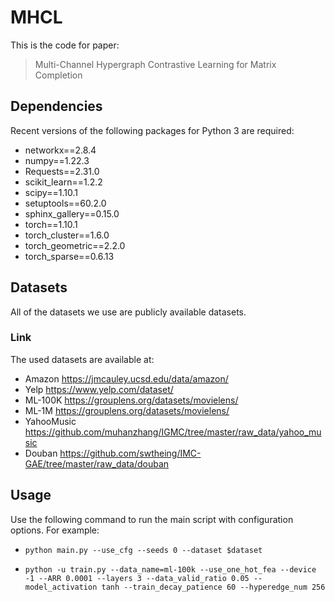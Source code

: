 # MHCL

This is the code for paper:
> Multi-Channel Hypergraph Contrastive Learning for Matrix Completion

## Dependencies
Recent versions of the following packages for Python 3 are required:
* networkx==2.8.4
* numpy==1.22.3
* Requests==2.31.0
* scikit_learn==1.2.2
* scipy==1.10.1
* setuptools==60.2.0
* sphinx_gallery==0.15.0
* torch==1.10.1
* torch_cluster==1.6.0
* torch_geometric==2.2.0
* torch_sparse==0.6.13

## Datasets
All of the datasets we use are publicly available datasets.
### Link
The used datasets are available at:
* Amazon https://jmcauley.ucsd.edu/data/amazon/
* Yelp https://www.yelp.com/dataset/
* ML-100K https://grouplens.org/datasets/movielens/
* ML-1M https://grouplens.org/datasets/movielens/
* YahooMusic https://github.com/muhanzhang/IGMC/tree/master/raw_data/yahoo_music
* Douban https://github.com/swtheing/IMC-GAE/tree/master/raw_data/douban

## Usage
Use the following command to run the main script with configuration options. For example:

* `python main.py --use_cfg --seeds 0 --dataset $dataset`

* `python -u train.py --data_name=ml-100k --use_one_hot_fea --device -1 --ARR 0.0001 --layers 3 --data_valid_ratio 0.05 --model_activation tanh --train_decay_patience 60 --hyperedge_num 256`
